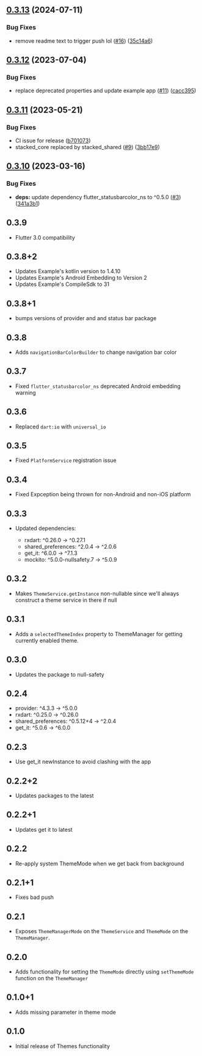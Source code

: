 ## [0.3.13](https://github.com/Stacked-Org/themes/compare/v0.3.12...v0.3.13) (2024-07-11)


### Bug Fixes

* remove readme text to trigger push lol ([#16](https://github.com/Stacked-Org/themes/issues/16)) ([35c14a6](https://github.com/Stacked-Org/themes/commit/35c14a6ac7433146a7cfd94a4676c0987d491e44))

## [0.3.12](https://github.com/Stacked-Org/themes/compare/v0.3.11...v0.3.12) (2023-07-04)


### Bug Fixes

* replace deprecated properties and update example app ([#11](https://github.com/Stacked-Org/themes/issues/11)) ([cacc395](https://github.com/Stacked-Org/themes/commit/cacc3958a42295ec3ef3c1dcd43597cb1d5634bd))

## [0.3.11](https://github.com/Stacked-Org/themes/compare/v0.3.10...v0.3.11) (2023-05-21)


### Bug Fixes

* CI issue for release ([b701073](https://github.com/Stacked-Org/themes/commit/b701073b0e20bbbdf66fb7149450504e21c7eafc))
* stacked_core replaced by stacked_shared ([#9](https://github.com/Stacked-Org/themes/issues/9)) ([3bb17e9](https://github.com/Stacked-Org/themes/commit/3bb17e91cbeae3a64043684777c4103ac3c77133))

## [0.3.10](https://github.com/Stacked-Org/themes/compare/v0.3.9...v0.3.10) (2023-03-16)


### Bug Fixes

* **deps:** update dependency flutter_statusbarcolor_ns to ^0.5.0 ([#3](https://github.com/Stacked-Org/themes/issues/3)) ([341a3b1](https://github.com/Stacked-Org/themes/commit/341a3b1d4067e4178f94a3b187ff524bf127521e))

## 0.3.9
- Flutter 3.0 compatibility 
  
## 0.3.8+2

- Updates Example's kotlin version to 1.4.10
- Updates Example's Android Embedding to Version 2
- Updates Example's CompileSdk to 31

## 0.3.8+1

- bumps versions of provider and and status bar package

## 0.3.8

- Adds `navigationBarColorBuilder` to change navigation bar color

## 0.3.7

- Fixed `flutter_statusbarcolor_ns` deprecated Android embedding warning

## 0.3.6

- Replaced `dart:io` with `universal_io`

## 0.3.5

- Fixed `PlatformService` registration issue

## 0.3.4

- Fixed Expception being thrown for non-Android and non-iOS platform

## 0.3.3

- Updated dependencies:

  - rxdart: ^0.26.0 -> ^0.27.1
  - shared_preferences: ^2.0.4 -> ^2.0.6
  - get_it: ^6.0.0 -> ^7.1.3
  - mockito: ^5.0.0-nullsafety.7 -> ^5.0.9

## 0.3.2

- Makes `ThemeService.getInstance` non-nullable since we'll always construct a theme service in there if null

## 0.3.1

- Adds a `selectedThemeIndex` property to ThemeManager for getting currently enabled theme.

## 0.3.0

- Updates the package to null-safety

## 0.2.4

- provider: ^4.3.3 -> ^5.0.0
- rxdart: ^0.25.0 -> ^0.26.0
- shared_preferences: ^0.5.12+4 -> ^2.0.4
- get_it: ^5.0.6 -> ^6.0.0

## 0.2.3

- Use get_it newInstance to avoid clashing with the app

## 0.2.2+2

- Updates packages to the latest

## 0.2.2+1

- Updates get it to latest

## 0.2.2

- Re-apply system ThemeMode when we get back from background

## 0.2.1+1

- Fixes bad push

## 0.2.1

- Exposes `ThemeManagerMode` on the `ThemeService` and `ThemeMode` on the `ThemeManager`.

## 0.2.0

- Adds functionality for setting the `ThemeMode` directly using `setThemeMode` function on the `ThemeManager`

## 0.1.0+1

- Adds missing parameter in theme mode

## 0.1.0

- Initial release of Themes functionality
